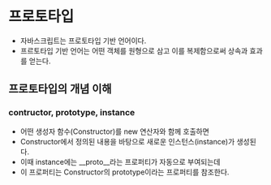 # 프로토타입
- 자바스크립트는 프로토타입 기반 언어이다.
- 프르토타입 기반 언어는 어떤 객체를 원형으로 삼고 이를 복제함으로써 상속과 효과를 얻는다.

## 프로토타입의 개념 이해

### contructor, prototype, instance
- 어떤 생성자 함수(Constructor)를 new 연산자와 함께 호출하면
- Constructor에서 정의된 내용을 바탕으로 새로운 인스턴스(instance)가 생성된다.
- 이때 instance에는 __proto__라는 프로퍼티가 자동으로 부여되는데
- 이 프로퍼티는 Constructor의 prototype이라는 프로퍼티를 참조한다.